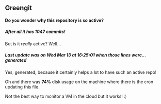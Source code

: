 ## Greengit

#### Do you wonder why this repository is so active?

##### After all it has 1047 commits!

But is it *really* active? Well...

##### Last update was on Wed Mar 13 at 16:25:01 when those lines were... generated

Yes, generated, because it certainly helps a lot to have such an active repo!

Oh and there was **74%** disk usage on the machine
where there is the cron updating this file.

Not the best way to monitor a VM in the cloud but it works! :)
